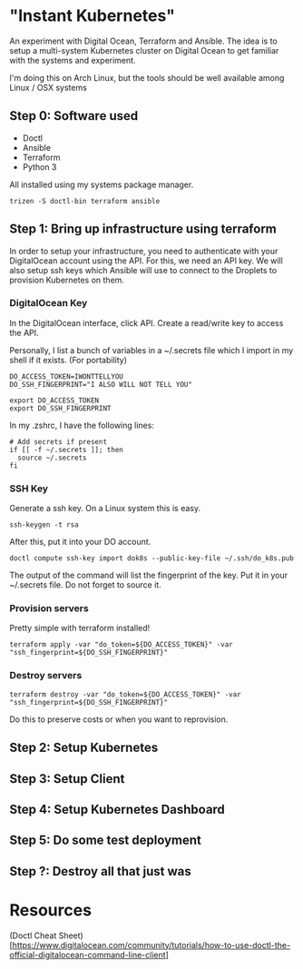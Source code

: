 # "Instant Kubernetes"
An experiment with Digital Ocean, Terraform and Ansible. The idea is to setup a multi-system Kubernetes cluster on Digital Ocean to get familiar with the systems and experiment.

I'm doing this on Arch Linux, but the tools should be well available among Linux / OSX systems

## Step 0: Software used
 - Doctl
 - Ansible
 - Terraform
 - Python 3

All installed using my systems package manager.

```
trizen -S doctl-bin terraform ansible
```

## Step 1: Bring up infrastructure using terraform

In order to setup your infrastructure, you need to authenticate with your DigitalOcean account using the API. For this, we need an API key. We will also setup ssh keys which Ansible will use to connect to the Droplets to provision Kubernetes on them.

### DigitalOcean Key

In the DigitalOcean interface, click API. Create a read/write key to access the API.

Personally, I list a bunch of variables in a ~/.secrets file which I import in my shell if it exists. (For portability)

```
DO_ACCESS_TOKEN=IWONTTELLYOU
DO_SSH_FINGERPRINT="I ALSO WILL NOT TELL YOU"

export DO_ACCESS_TOKEN
export DO_SSH_FINGERPRINT
```

In my .zshrc, I have the following lines:

```
# Add secrets if present
if [[ -f ~/.secrets ]]; then
  source ~/.secrets
fi
```

### SSH Key

Generate a ssh key. On a Linux system this is easy.

```
ssh-keygen -t rsa
```

After this, put it into your DO account.

```
doctl compute ssh-key import dok8s --public-key-file ~/.ssh/do_k8s.pub
```

The output of the command will list the fingerprint of the key. Put it in your ~/.secrets file. Do not forget to source it.

### Provision servers

Pretty simple with terraform installed!

```
terraform apply -var "do_token=${DO_ACCESS_TOKEN}" -var "ssh_fingerprint=${DO_SSH_FINGERPRINT}"
```

### Destroy servers

```
terraform destroy -var "do_token=${DO_ACCESS_TOKEN}" -var "ssh_fingerprint=${DO_SSH_FINGERPRINT}"
```

Do this to preserve costs or when you want to reprovision.

## Step 2: Setup Kubernetes

## Step 3: Setup Client

## Step 4: Setup Kubernetes Dashboard

## Step 5: Do some test deployment

## Step ?: Destroy all that just was

# Resources
(Doctl Cheat Sheet)[https://www.digitalocean.com/community/tutorials/how-to-use-doctl-the-official-digitalocean-command-line-client]
